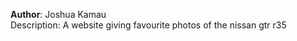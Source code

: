 <strong>Author</strong>: Joshua Kamau<br>
Description: A website giving favourite photos of the nissan gtr r35
